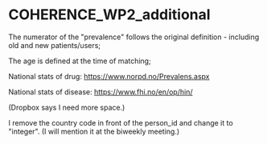 # COHERENCE_WP2_additional

The numerator of the "prevalence" follows the original definition - including old and new patients/users;

The age is defined at the time of matching;

National stats of drug: https://www.norpd.no/Prevalens.aspx 

National stats of disease: https://www.fhi.no/en/op/hin/

(Dropbox says I need more space.)

I remove the country code in front of the person_id and change it to "integer". (I will mention it at the biweekly meeting.)



